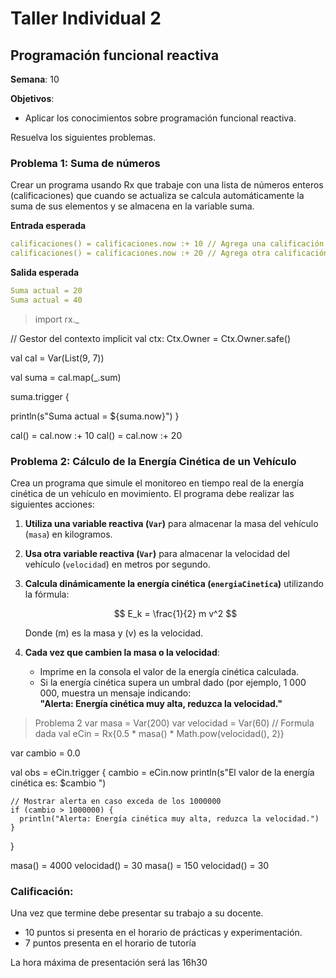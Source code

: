 # Taller Individual  2
## Programación funcional reactiva

**Semana**: 10

**Objetivos**:

- Aplicar los conocimientos sobre programación funcional reactiva.

Resuelva los siguientes problemas.

### Problema 1: Suma de números

Crear un programa usando Rx que trabaje con una lista de números enteros (calificaciones) que cuando se actualiza se calcula automáticamente la suma de sus elementos y se almacena en la variable suma.

**Entrada esperada**
```yaml
calificaciones() = calificaciones.now :+ 10 // Agrega una calificación
calificaciones() = calificaciones.now :+ 20 // Agrega otra calificación
```

**Salida esperada**
```yaml
Suma actual = 20
Suma actual = 40
```

> import rx._

// Gestor del contexto
implicit val ctx: Ctx.Owner = Ctx.Owner.safe()



val cal = Var(List(9, 7))


val suma = cal.map(_.sum)


suma.trigger {

  println(s"Suma actual = ${suma.now}")
}


cal() = cal.now :+ 10
cal() = cal.now :+ 20

### Problema 2: Cálculo de la Energía Cinética de un Vehículo

Crea un programa que simule el monitoreo en tiempo real de la energía cinética de un vehículo en movimiento. El programa debe realizar las siguientes acciones:

1. **Utiliza una variable reactiva (`Var`)** para almacenar la masa del vehículo (`masa`) en kilogramos.
2. **Usa otra variable reactiva (`Var`)** para almacenar la velocidad del vehículo (`velocidad`) en metros por segundo.
3. **Calcula dinámicamente la energía cinética (`energiaCinetica`)** utilizando la fórmula:

   $$
   E_k = \frac{1}{2} m v^2
   $$

   Donde \(m\) es la masa y \(v\) es la velocidad.

4. **Cada vez que cambien la masa o la velocidad**:
   - Imprime en la consola el valor de la energía cinética calculada.
   - Si la energía cinética supera un umbral dado (por ejemplo, 1 000 000, muestra un mensaje indicando:  
     **"Alerta: Energía cinética muy alta, reduzca la velocidad."**



>Problema 2
> var masa = Var(200)
  var velocidad = Var(60)
  // Formula dada
  val eCin = Rx{0.5 * masa() * Math.pow(velocidad(), 2)}

  var cambio = 0.0

  val obs = eCin.trigger {
    cambio = eCin.now
    println(s"El valor de la energía cinética es: $cambio ")

    // Mostrar alerta en caso exceda de los 1000000 
    if (cambio > 1000000) {
      println("Alerta: Energía cinética muy alta, reduzca la velocidad.")
    }
  }


  masa() = 4000
  velocidad() = 30
  masa() = 150
  velocidad() = 30


### Calificación:

Una vez que termine debe presentar su trabajo a su docente.

- 10 puntos si presenta en el horario de prácticas y experimentación.
- 7 puntos presenta en el horario de tutoría

La hora máxima de presentación será las 16h30
